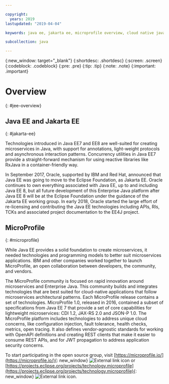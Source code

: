 ```yaml
---

copyright:
  years: 2019
lastupdated: "2019-04-04"

keywords: java ee, jakarta ee, microprofile overview, cloud native java, cloud native microprofile

subcollection: java

---
```


{:new_window: target="_blank"}
{:shortdesc: .shortdesc}
{:screen: .screen}
{:codeblock: .codeblock}
{:pre: .pre}
{:tip: .tip}
{:note: .note}
{:important: .important}

# Overview
{: #jee-overview}



## Java EE and Jakarta EE
{: #jakarta-ee}

Technologies introduced in Java EE7 and EE8 are well-suited for creating microservices in Java, with support for annotations, light-weight protocols and asynchronous interaction patterns. Concurrency utilities in Java EE7 provide a straight-forward mechanism for using reactive libraries like RxJava in a container-friendly way.

In September 2017, Oracle, supported by IBM and Red Hat, announced that Java EE was going to move to the Eclipse Foundation, as Jakarta EE. Oracle continues to own everything associated with Java EE, up to and including Java EE 8, but all future development of this Enterprise Java platform after Java EE 8 will be at the Eclipse Foundation under the guidance of the Jakarta EE working group. In early 2018, Oracle started the large effort of re-licensing and contributing the Java EE technologies including APIs, RIs, TCKs and associated project documentation to the EE4J project.

## MicroProfile
{: #microprofile}

While Java EE provides a solid foundation to create microservices, it needed technologies and programming models to better suit microservices applications. IBM and other companies worked together to launch MicroProfile, an open collaboration between developers, the community, and vendors.

The MicroProfile community is focused on rapid innovation around microservices and Enterprise Java. This community builds and integrates technologies that are best suited for cloud-native applications that follow microservices architectural patterns. Each MicroProfile release contains a set of technologies. MicroProfile 1.0, released in 2016, contained a subset of specifications from Java EE 7 that provide a set of core capabilities for lightweight microservices: CDI 1.2, JAX-RS 2.0 and JSON-P 1.0. The MicroProfile platform includes technologies to address unique cloud concerns, like configuration injection, fault tolerance, health checks, metrics, open tracing. It also defines vendor-agnostic standards for working with OpenAPI definitions and creating REST clients that make it easier to consume REST APIs, and for JWT propagation to address application security concerns.

To start participating in the open source group, visit [https://microprofile.io/](https://microprofile.io/){: new_window} ![External link icon](../icons/launch-glyph.svg "External link icon") or [https://projects.eclipse.org/projects/technology.microprofile](https://projects.eclipse.org/projects/technology.microprofile){: new_window} ![External link icon](../icons/launch-glyph.svg "External link icon").
